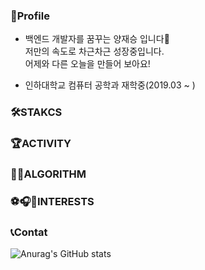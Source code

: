 

### 🐑Profile  
- 백엔드 개발자를 꿈꾸는 양재승 입니다👋<br>
   저만의 속도로 차근차근 성장중입니다.<br>
   어제와 다른 오늘을 만들어 보아요!<br>

- 인하대학교 컴퓨터 공학과 재학중(2019.03 ~ )
### 🛠STAKCS

### 🏆ACTIVITY

### 🧑‍💻ALGORITHM

### ⚽️🎧🎾INTERESTS

### 📞Contat

![Anurag's GitHub stats](https://github-readme-stats.vercel.app/api?username=sheepseung&show_icons=true&theme=swift)
